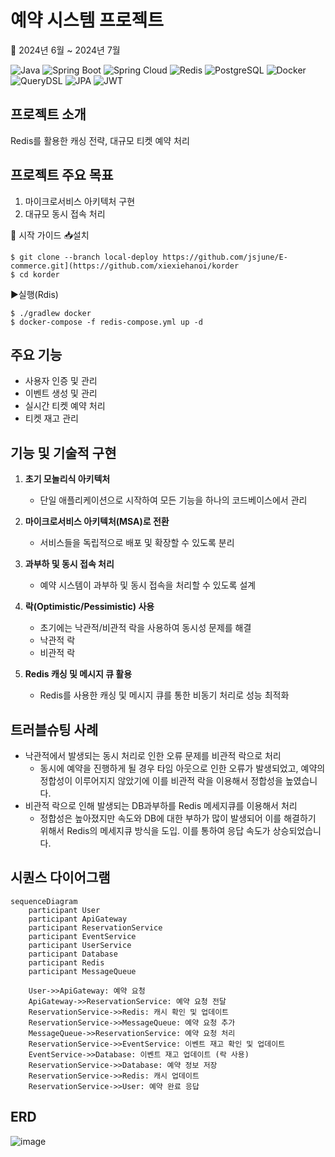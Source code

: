 # 예약 시스템 프로젝트 
:date: 2024년 6월 ~ 2024년 7월
 
![Java](https://img.shields.io/badge/Java-17-orange)
![Spring Boot](https://img.shields.io/badge/Spring%20Boot-3.3.1-brightgreen)
![Spring Cloud](https://img.shields.io/badge/Spring%20Cloud-%20-green)
![Redis](https://img.shields.io/badge/Redis-%20-red)
![PostgreSQL](https://img.shields.io/badge/PostgreSQL-%20-blue)
![Docker](https://img.shields.io/badge/Docker-%20-blue)
![QueryDSL](https://img.shields.io/badge/QueryDSL-%20-yellow)
![JPA](https://img.shields.io/badge/JPA-%20-lightgrey)
![JWT](https://img.shields.io/badge/JWT-%20-yellowgreen)

## 프로젝트 소개
Redis를 활용한 캐싱 전략, 대규모 티켓 예약 처리

## 프로젝트 주요 목표
1. 마이크로서비스 아키텍처 구현
2. 대규모 동시 접속 처리

🚀 시작 가이드
📥설치
```
$ git clone --branch local-deploy https://github.com/jsjune/E-commerce.git](https://github.com/xiexiehanoi/korder
$ cd korder
```

▶️실행(Rdis)
```
$ ./gradlew docker
$ docker-compose -f redis-compose.yml up -d
```

## 주요 기능
- 사용자 인증 및 관리
- 이벤트 생성 및 관리
- 실시간 티켓 예약 처리
- 티켓 재고 관리

## 기능 및 기술적 구현
1. **초기 모놀리식 아키텍처**
   - 단일 애플리케이션으로 시작하여 모든 기능을 하나의 코드베이스에서 관리

2. **마이크로서비스 아키텍처(MSA)로 전환**
   - 서비스들을 독립적으로 배포 및 확장할 수 있도록 분리

3. **과부하 및 동시 접속 처리**
   - 예약 시스템이 과부하 및 동시 접속을 처리할 수 있도록 설계

4. **락(Optimistic/Pessimistic) 사용**
   - 초기에는 낙관적/비관적 락을 사용하여 동시성 문제를 해결
   - 낙관적 락
   - 비관적 락

5. **Redis 캐싱 및 메시지 큐 활용**
   - Redis를 사용한 캐싱 및 메시지 큐를 통한 비동기 처리로 성능 최적화

## 트러블슈팅 사례
  - 낙관적에서 발생되는 동시 처리로 인한 오류 문제를 비관적 락으로 처리
      - 동시에 예약을 진행하게 될 경우 타임 아웃으로 인한 오류가 발생되었고, 예약의 정합성이 이루어지지 않았기에 이를 비관적 락을 이용해서 정합성을 높였습니다.
  - 비관적 락으로 인해 발생되는 DB과부하를 Redis 메세지큐를 이용해서 처리
      - 정합성은 높아졌지만 속도와 DB에 대한 부하가 많이 발생되어 이를 해결하기 위해서 Redis의 메세지큐 방식을 도입. 이를 통하여 응답 속도가 상승되었습니다.
 

## 시퀀스 다이어그램
```mermaid
sequenceDiagram
    participant User
    participant ApiGateway
    participant ReservationService
    participant EventService
    participant UserService
    participant Database
    participant Redis
    participant MessageQueue

    User->>ApiGateway: 예약 요청
    ApiGateway->>ReservationService: 예약 요청 전달
    ReservationService->>Redis: 캐시 확인 및 업데이트
    ReservationService->>MessageQueue: 예약 요청 추가
    MessageQueue->>ReservationService: 예약 요청 처리
    ReservationService->>EventService: 이벤트 재고 확인 및 업데이트
    EventService->>Database: 이벤트 재고 업데이트 (락 사용)
    ReservationService->>Database: 예약 정보 저장
    ReservationService->>Redis: 캐시 업데이트
    ReservationService->>User: 예약 완료 응답
```

## ERD
![image](https://github.com/user-attachments/assets/0fd38778-4d6b-433a-8ef3-e29f9e563262)

